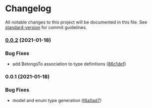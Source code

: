 # Changelog

All notable changes to this project will be documented in this file. See [standard-version](https://github.com/conventional-changelog/standard-version) for commit guidelines.

### [0.0.2](https://github.com/ridakk/flowize/compare/v0.0.1...v0.0.2) (2021-01-18)


### Bug Fixes

* add BelongsTo association to type definitions ([86c1de1](https://github.com/ridakk/flowize/commit/86c1de120652a8d4836b27f0fd5fed9d47f2b69a))

### 0.0.1 (2021-01-18)


### Bug Fixes

* model and enum type generation ([f4a0ad7](https://github.com/ridakk/flowize/commit/f4a0ad76f0e4ffd24a63935b954d4bd7321ed3c8))
